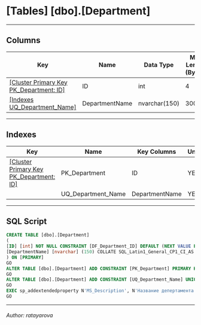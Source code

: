 #### 

# [Tables] [dbo].[Department]


---

## <a name="#columns"></a>Columns

| Key | Name | Data Type | Max Length (Bytes) | Nullability | Default | Description |
|---|---|---|---|---|---|---|
| [[Cluster Primary Key PK_Department: ID]](#indexes) | ID | int | 4 | NOT NULL | (NEXT VALUE FOR [DepatmentID_seq]) |  |
| [[Indexes UQ_Department_Name]](#indexes) | DepartmentName | nvarchar(150) | 300 | NOT NULL |  | _Название депертамента_ |


---

## <a name="#indexes"></a>Indexes

| Key | Name | Key Columns | Unique |
|---|---|---|---|
| [[Cluster Primary Key PK_Department: ID]](#indexes) | PK_Department | ID | YES |
|  | UQ_Department_Name | DepartmentName | YES |


---

## <a name="#sqlscript"></a>SQL Script

```sql
CREATE TABLE [dbo].[Department]
(
[ID] [int] NOT NULL CONSTRAINT [DF_Department_ID] DEFAULT (NEXT VALUE FOR [DepatmentID_seq]),
[DepartmentName] [nvarchar] (150) COLLATE SQL_Latin1_General_CP1_CI_AS NOT NULL
) ON [PRIMARY]
GO
ALTER TABLE [dbo].[Department] ADD CONSTRAINT [PK_Department] PRIMARY KEY CLUSTERED ([ID]) ON [PRIMARY]
GO
ALTER TABLE [dbo].[Department] ADD CONSTRAINT [UQ_Department_Name] UNIQUE NONCLUSTERED ([DepartmentName]) ON [PRIMARY]
GO
EXEC sp_addextendedproperty N'MS_Description', N'Название депертамента', 'SCHEMA', N'dbo', 'TABLE', N'Department', 'COLUMN', N'DepartmentName'
GO

```


---

###### Author:  ratayarova
